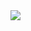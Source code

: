 <img src="https://capsule-render.vercel.app/api?type=Waving&color=auto&height=300&section=header&text=Welcome%20&fontSize=50&fontAlign=85&fontColor=d6ace6" />
